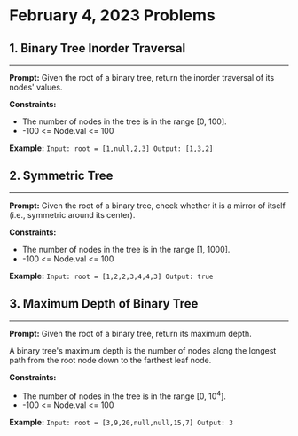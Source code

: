 # February 4, 2023 Problems

## 1. Binary Tree Inorder Traversal

---
**Prompt:** Given the root of a binary tree, return the inorder traversal of its nodes' values.

**Constraints:**
- The number of nodes in the tree is in the range [0, 100]. 
- -100 <= Node.val <= 100

**Example:**
`Input: root = [1,null,2,3]
Output: [1,3,2]`

## 2. Symmetric Tree

---
**Prompt:** Given the root of a binary tree, check whether it is a mirror of itself (i.e., symmetric around its center).

**Constraints:**
- The number of nodes in the tree is in the range [1, 1000]. 
- -100 <= Node.val <= 100

**Example:**
`Input: root = [1,2,2,3,4,4,3]
Output: true`

## 3. Maximum Depth of Binary Tree

---
**Prompt:** Given the root of a binary tree, return its maximum depth.

A binary tree's maximum depth is the number of nodes along the longest path from the root node down to the farthest leaf node.

**Constraints:**
- The number of nodes in the tree is in the range [0, 10<sup>4</sup>]. 
- -100 <= Node.val <= 100

**Example:**
`Input: root = [3,9,20,null,null,15,7]
Output: 3`